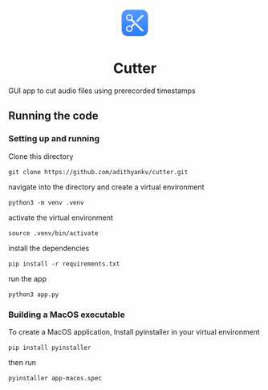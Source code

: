 <div align="center">
  <div align="center">
    <img src="resources/app_icon.png" width="64">
  </div>
  <h1 align="center">Cutter</h1>
</div>

GUI app to cut audio files using prerecorded timestamps

## Running the code

### Setting up and running
Clone this directory
```
git clone https://github.com/adithyankv/cutter.git
```
navigate into the directory and create a virtual environment
```
python3 -m venv .venv
```
activate the virtual environment
```
source .venv/bin/activate
```
install the dependencies
```
pip install -r requirements.txt
```
run the app
```
python3 app.py
```

### Building a MacOS executable
To create a MacOS application, Install pyinstaller in your virtual environment
```
pip install pyinstaller
```
then run
```
pyinstaller app-macos.spec
```
